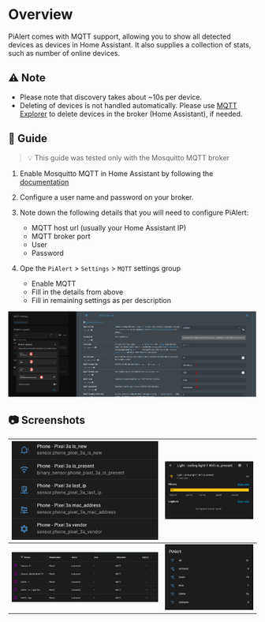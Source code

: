 # Overview

PiAlert comes with MQTT support, allowing you to show all detected devices as devices in Home Assistant. It also supplies a collection of stats, such as number of online devices.

## ⚠ Note 

- Please note that discovery takes about ~10s per device.
- Deleting of devices is not handled automatically. Please use [MQTT Explorer](https://mqtt-explorer.com/) to delete devices in the broker (Home Assistant), if needed. 


## 🧭 Guide

> 💡 This guide was tested only with the Mosquitto MQTT broker

1. Enable Mosquitto MQTT in Home Assistant by following the [documentation](https://www.home-assistant.io/integrations/mqtt/)

2. Configure a user name and password on your broker.

3. Note down the following details that you will need to configure PiAlert:
   - MQTT host url (usually your Home Assistant IP)
   - MQTT broker port
   - User
   - Password

4. Ope the `PiAlert` > `Settings` > `MQTT` settings group
   - Enable MQTT
   - Fill in the details from above
   - Fill in remaining settings as per description

![Configuration Example][configuration] 

## 📷 Screenshots

  | ![Screen 1][sensors] | ![Screen 2][history] | 
  |----------------------|----------------------| 
  | ![Screen 3][list] | ![Screen 4][overview] | 
  

  [configuration]:   /docs/img/HOME_ASISSTANT/PiAlert-HomeAssistant-Configuration.png           "configuration"
  [sensors]:         /docs/img/HOME_ASISSTANT/PiAlert-HomeAssistant-Device-as-Sensors.png       "sensors"
  [history]:         /docs/img/HOME_ASISSTANT/PiAlert-HomeAssistant-Device-Presence-History.png "history"
  [list]:            /docs/img/HOME_ASISSTANT/PiAlert-HomeAssistant-Devices-List.png            "list"  
  [overview]:        /docs/img/HOME_ASISSTANT/PiAlert-HomeAssistant-Overview-Card.png           "overview"

